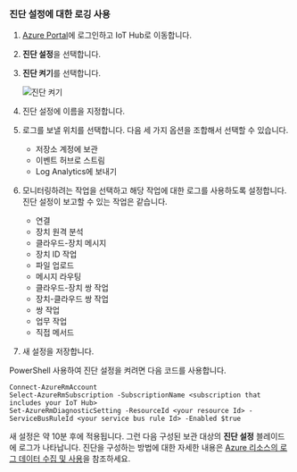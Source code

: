 ### <a name="enable-logging-with-diagnostics-settings"></a>진단 설정에 대한 로깅 사용

1. [Azure Portal][lnk-portal]에 로그인하고 IoT Hub로 이동합니다.
1. **진단 설정**을 선택합니다.
1. **진단 켜기**를 선택합니다.

   ![진단 켜기][1]

1. 진단 설정에 이름을 지정합니다.
1. 로그를 보낼 위치를 선택합니다. 다음 세 가지 옵션을 조합해서 선택할 수 있습니다.
   * 저장소 계정에 보관
   * 이벤트 허브로 스트림
   * Log Analytics에 보내기
1. 모니터링하려는 작업을 선택하고 해당 작업에 대한 로그를 사용하도록 설정합니다. 진단 설정이 보고할 수 있는 작업은 같습니다.
   * 연결
   * 장치 원격 분석
   * 클라우드-장치 메시지
   * 장치 ID 작업
   * 파일 업로드
   * 메시지 라우팅
   * 클라우드-장치 쌍 작업
   * 장치-클라우드 쌍 작업
   * 쌍 작업
   * 업무 작업
   * 직접 메서드  
1. 새 설정을 저장합니다. 

PowerShell 사용하여 진단 설정을 켜려면 다음 코드를 사용합니다.

```azurepowershell
Connect-AzureRmAccount
Select-AzureRmSubscription -SubscriptionName <subscription that includes your IoT Hub>
Set-AzureRmDiagnosticSetting -ResourceId <your resource Id> -ServiceBusRuleId <your service bus rule Id> -Enabled $true
```

새 설정은 약 10분 후에 적용됩니다. 그런 다음 구성된 보관 대상의 **진단 설정** 블레이드에 로그가 나타납니다. 진단을 구성하는 방법에 대한 자세한 내용은 [Azure 리소스의 로그 데이터 수집 및 사용][lnk-diagnostics-settings]을 참조하세요.

<!-- Images -->
[1]: ./media/iot-hub-diagnostics-settings/turnondiagnostics.png

<!-- Links -->
[lnk-portal]: https://portal.azure.com
[lnk-diagnostics-settings]: ../articles/monitoring-and-diagnostics/monitoring-overview-of-diagnostic-logs.md
